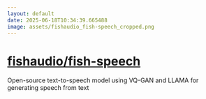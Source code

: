 ```yaml
---
layout: default
date: 2025-06-18T10:34:39.665488
image: assets/fishaudio_fish-speech_cropped.png
---
```


# [fishaudio/fish-speech](https://github.com/fishaudio/fish-speech)

Open-source text-to-speech model using VQ-GAN and LLAMA for generating speech from text
